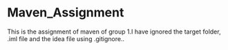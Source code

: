 # Maven_Assignment
This is the assignment of maven of group 1.I have ignored the target folder, .iml file and the idea file using .gitignore..
